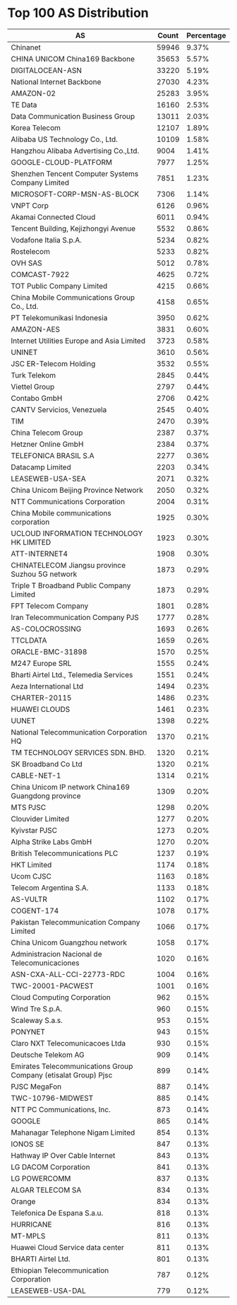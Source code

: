# Top 100 AS Distribution
| AS | Count | Percentage |
|----|----|----|
| Chinanet | 59946 | 9.37% |
| CHINA UNICOM China169 Backbone | 35653 | 5.57% |
| DIGITALOCEAN-ASN | 33220 | 5.19% |
| National Internet Backbone | 27030 | 4.23% |
| AMAZON-02 | 25283 | 3.95% |
| TE Data | 16160 | 2.53% |
| Data Communication Business Group | 13011 | 2.03% |
| Korea Telecom | 12107 | 1.89% |
| Alibaba US Technology Co., Ltd. | 10109 | 1.58% |
| Hangzhou Alibaba Advertising Co.,Ltd. | 9004 | 1.41% |
| GOOGLE-CLOUD-PLATFORM | 7977 | 1.25% |
| Shenzhen Tencent Computer Systems Company Limited | 7851 | 1.23% |
| MICROSOFT-CORP-MSN-AS-BLOCK | 7306 | 1.14% |
| VNPT Corp | 6126 | 0.96% |
| Akamai Connected Cloud | 6011 | 0.94% |
| Tencent Building, Kejizhongyi Avenue | 5532 | 0.86% |
| Vodafone Italia S.p.A. | 5234 | 0.82% |
| Rostelecom | 5233 | 0.82% |
| OVH SAS | 5012 | 0.78% |
| COMCAST-7922 | 4625 | 0.72% |
| TOT Public Company Limited | 4215 | 0.66% |
| China Mobile Communications Group Co., Ltd. | 4158 | 0.65% |
| PT Telekomunikasi Indonesia | 3950 | 0.62% |
| AMAZON-AES | 3831 | 0.60% |
| Internet Utilities Europe and Asia Limited | 3723 | 0.58% |
| UNINET | 3610 | 0.56% |
| JSC ER-Telecom Holding | 3532 | 0.55% |
| Turk Telekom | 2845 | 0.44% |
| Viettel Group | 2797 | 0.44% |
| Contabo GmbH | 2706 | 0.42% |
| CANTV Servicios, Venezuela | 2545 | 0.40% |
| TIM | 2470 | 0.39% |
| China Telecom Group | 2387 | 0.37% |
| Hetzner Online GmbH | 2384 | 0.37% |
| TELEFONICA BRASIL S.A | 2277 | 0.36% |
| Datacamp Limited | 2203 | 0.34% |
| LEASEWEB-USA-SEA | 2071 | 0.32% |
| China Unicom Beijing Province Network | 2050 | 0.32% |
| NTT Communications Corporation | 2004 | 0.31% |
| China Mobile communications corporation | 1925 | 0.30% |
| UCLOUD INFORMATION TECHNOLOGY HK LIMITED | 1923 | 0.30% |
| ATT-INTERNET4 | 1908 | 0.30% |
| CHINATELECOM Jiangsu province Suzhou 5G network | 1873 | 0.29% |
| Triple T Broadband Public Company Limited | 1873 | 0.29% |
| FPT Telecom Company | 1801 | 0.28% |
| Iran Telecommunication Company PJS | 1777 | 0.28% |
| AS-COLOCROSSING | 1693 | 0.26% |
| TTCLDATA | 1659 | 0.26% |
| ORACLE-BMC-31898 | 1570 | 0.25% |
| M247 Europe SRL | 1555 | 0.24% |
| Bharti Airtel Ltd., Telemedia Services | 1551 | 0.24% |
| Aeza International Ltd | 1494 | 0.23% |
| CHARTER-20115 | 1486 | 0.23% |
| HUAWEI CLOUDS | 1461 | 0.23% |
| UUNET | 1398 | 0.22% |
| National Telecommunication Corporation HQ | 1370 | 0.21% |
| TM TECHNOLOGY SERVICES SDN. BHD. | 1320 | 0.21% |
| SK Broadband Co Ltd | 1320 | 0.21% |
| CABLE-NET-1 | 1314 | 0.21% |
| China Unicom IP network China169 Guangdong province | 1309 | 0.20% |
| MTS PJSC | 1298 | 0.20% |
| Clouvider Limited | 1277 | 0.20% |
| Kyivstar PJSC | 1273 | 0.20% |
| Alpha Strike Labs GmbH | 1270 | 0.20% |
| British Telecommunications PLC | 1237 | 0.19% |
| HKT Limited | 1174 | 0.18% |
| Ucom CJSC | 1163 | 0.18% |
| Telecom Argentina S.A. | 1133 | 0.18% |
| AS-VULTR | 1102 | 0.17% |
| COGENT-174 | 1078 | 0.17% |
| Pakistan Telecommunication Company Limited | 1066 | 0.17% |
| China Unicom Guangzhou network | 1058 | 0.17% |
| Administracion Nacional de Telecomunicaciones | 1020 | 0.16% |
| ASN-CXA-ALL-CCI-22773-RDC | 1004 | 0.16% |
| TWC-20001-PACWEST | 1001 | 0.16% |
| Cloud Computing Corporation | 962 | 0.15% |
| Wind Tre S.p.A. | 960 | 0.15% |
| Scaleway S.a.s. | 953 | 0.15% |
| PONYNET | 943 | 0.15% |
| Claro NXT Telecomunicacoes Ltda | 930 | 0.15% |
| Deutsche Telekom AG | 909 | 0.14% |
| Emirates Telecommunications Group Company (etisalat Group) Pjsc | 899 | 0.14% |
| PJSC MegaFon | 887 | 0.14% |
| TWC-10796-MIDWEST | 885 | 0.14% |
| NTT PC Communications, Inc. | 873 | 0.14% |
| GOOGLE | 865 | 0.14% |
| Mahanagar Telephone Nigam Limited | 854 | 0.13% |
| IONOS SE | 847 | 0.13% |
| Hathway IP Over Cable Internet | 843 | 0.13% |
| LG DACOM Corporation | 841 | 0.13% |
| LG POWERCOMM | 837 | 0.13% |
| ALGAR TELECOM SA | 834 | 0.13% |
| Orange | 834 | 0.13% |
| Telefonica De Espana S.a.u. | 818 | 0.13% |
| HURRICANE | 816 | 0.13% |
| MT-MPLS | 811 | 0.13% |
| Huawei Cloud Service data center | 811 | 0.13% |
| BHARTI Airtel Ltd. | 801 | 0.13% |
| Ethiopian Telecommunication Corporation | 787 | 0.12% |
| LEASEWEB-USA-DAL | 779 | 0.12% |
